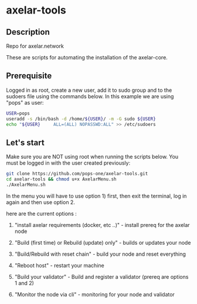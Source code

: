 # axelar-tools

## Description

Repo for axelar.network

These are scripts for automating the installation of the axelar-core.

## Prerequisite

Logged in as root, create a new user, add it to sudo group and to the sudoers file using the commands below. 
In this example we are using "pops" as user:

```bash
USER=pops
useradd -s /bin/bash -d /home/${USER}/ -m -G sudo ${USER}
echo "${USER}     ALL=(ALL) NOPASSWD:ALL" >> /etc/sudoers
```

## Let's start

Make sure you are NOT using root when running the scripts below. You must be logged in with the user created previously:

```bash
git clone https://github.com/pops-one/axelar-tools.git
cd axelar-tools && chmod u+x AxelarMenu.sh
./AxelarMenu.sh
```

In the menu you will have to use option 1) first, then exit the terminal, log in again and then use option 2.

here are the current options :

1. "install axelar requirements (docker, etc ..)" - install prereq for the axelar node

2. "Build (first time) or Rebuild (update) only" - builds or updates your node

3. "Build/Rebuild with reset chain" - build your node and reset everything

4. "Reboot host" - restart your machine

5. "Build your validator" - Build and register a validator (prereq are options 1 and 2)

6. "Monitor the node via cli" - monitoring for your node and validator
